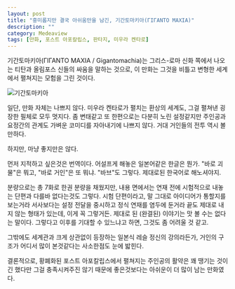 ```yaml
---
layout: post
title: "흥미롭지만 결국 아쉬움만을 남긴, 기간토마키아(ΓΙΓΑΝΤΟ ΜΑΧΙΑ)"
description: ""
category: Medeaview
tags: [만화, 포스트 아포칼립스, 판타지, 미우라 켄타로]
---
```


기간토마키아(ΓΙΓΑΝΤΟ ΜΑΧΙΑ / Gigantomachia)는 그리스-로마 신화 쪽에서 나오는 티탄과 올림포스 신들의 싸움을 말하는 것으로, 이 만화는 그것을 비틀고 변형한 세계에서 펼쳐지는 모험을 그린 것이다.

![기간토마키아](https://lh6.googleusercontent.com/-uUcLXXbX5NM/VSEt0Q365-I/AAAAAAAAPNo/ZjXY_QHOoCM/w270/gigantomachia.jpg "거인과 신들의 전쟁을 모티브로 한 판타지 모험 만화다.")

일단, 만화 자체는 나쁘지 않다. 미우라 켄타로가 펼치는 환상의 세계도, 그걸 펼쳐낸 굉장한 필체로 모두 멋지다. 좀 변태같고 또 한편으로는 다분히 노린 설정같지만 주인공과 요정간의 관계도 가벼운 코미디를 자아내기에 나쁘지 않다. 거대 거인들의 전투 역시 볼만하다.

하지만, 마냥 좋지만은 않다.

먼저 지적하고 싶은것은 번역이다. 어설프게 해놓은 일본어같은 한글은 뭔가. "바로 괴물"은 뭐고, "바로 거인"은 또 뭐냐. "바브"도 그렇다. 제대로된 한국어로 해노셔야지.

분량으로는 총 7화로 한권 분량을 채웠지만, 내용 면에서는 연재 전에 시험적으로 내놓는 단편과 다를바 없다는것도 그렇다. 시험 단편이라고, 말 그대로 아이디어가 통할지를 보는거라 서사보다는 설정 전달을 중시하고 정식 연재를 염두에 둔거라 끝도 제대로 내지 않는 형태가 있는데, 이게 꼭 그렇거든. 제대로 된 (완결된) 이야기는 맛 볼 수는 없다는 말이다. 그렇다고 이후를 기대할 수 있느냐고 하면, 그것도 좀 어려울 것 같고.

그밖에도 세계관과 크게 상관없이 등장하는 일본식 레슬 정신의 강의라든가, 거인의 구조가 어디서 많이 본것같다는 사소한점도 눈에 밟힌다.

결론적으로, 황폐화된 포스트 아포칼립스에서 펼쳐지는 주인공의 활약은 꽤 땡기는 것이긴 했다만 그걸 충족시켜주진 않기 때문에 좋은것보다는 아쉬운이 더 많이 남는 만화였다.
